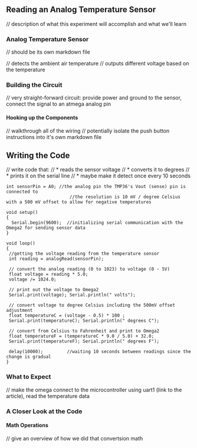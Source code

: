## Reading an Analog Temperature Sensor

// description of what this experiment will accomplish and what we'll learn

### Analog Temperature Sensor
// should be its own markdown file

// detects the ambient air temperature
// outputs different voltage based on the temperature

### Building the Circuit

// very straight-forward circuit: provide power and ground to the sensor, connect the signal to an atmega analog pin

#### Hooking up the Components

// walkthrough all of the wiring
// potentially isolate the push button instructions into it's own markdown file


## Writing the Code

// write code that:
//  * reads the sensor voltage
//  * converts it to degrees
//  * prints it on the serial line
//    * maybe make it detect once every 10 seconds

``` arduino
int sensorPin = A0; //the analog pin the TMP36's Vout (sense) pin is connected to
                        //the resolution is 10 mV / degree Celsius with a 500 mV offset to allow for negative temperatures
                        
void setup()
{
  Serial.begin(9600);  //initializing serial communication with the Omega2 for sending sensor data
}
 
void loop()
{
 //getting the voltage reading from the temperature sensor
 int reading = analogRead(sensorPin);  
 
 // convert the analog reading (0 to 1023) to voltage (0 - 5V)
 float voltage = reading * 5.0;
 voltage /= 1024.0; 
 
 // print out the voltage to Omega2
 Serial.print(voltage); Serial.println(" volts");
 
 // convert voltage to degree Celsius including the 500mV offset adjustment
 float temperatureC = (voltage - 0.5) * 100 ;  
 Serial.print(temperatureC); Serial.println(" degrees C");
 
 // convert from Celsius to Fahrenheit and print to Omega2
 float temperatureF = (temperatureC * 9.0 / 5.0) + 32.0;
 Serial.print(temperatureF); Serial.println(" degrees F");
 
 delay(10000);         //waiting 10 seconds between readings since the change is gradual
}
```

### What to Expect

// make the omega connect to the microcontroller using uart1 (link to the article), read the temperature data


### A Closer Look at the Code

#### Math Operations

// give an overview of how we did that convertsion math
